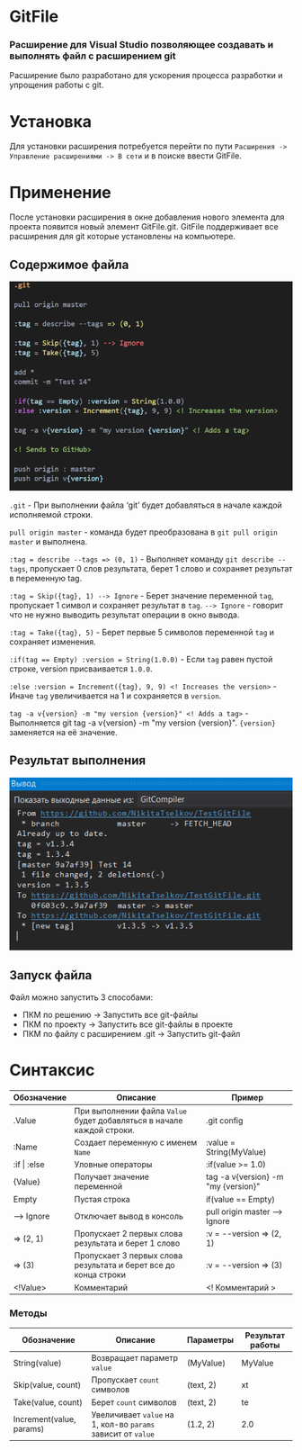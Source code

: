 # GitFile
### Расширение для Visual Studio позволяющее создавать и выполнять файл с расширением git
Расширение было разработано для ускорения процесса разработки и упрощения работы с git.

# Установка
Для установки расширения потребуется перейти по пути `Расширения -> Управление расширениями -> В сети` и в поиске ввести GitFile.

# Применение
После установки расширения в окне добавления нового элемента для проекта появится новый элемент GitFile.git.
GitFile поддерживает все расширения для git которые установлены на компьютере.

## Содержимое файла
![Пример](https://github.com/NikitaTselkov/GitFile/blob/master/GitImages/Code.PNG?raw=true)

`.git` - При выполнении файла ‘git’ будет добавляться в начале каждой исполняемой строки.

`pull origin master` - команда будет преобразована в `git pull origin master` и выполнена.

`:tag = describe --tags => (0, 1)` - Выполняет команду `git describe --tags`, пропускает 0 слов результата, берет 1 слово и сохраняет результат в переменную tag.

`:tag = Skip({tag}, 1) --> Ignore` - Берет значение переменной `tag`, пропускает 1 символ и сохраняет результат в `tag`. `--> Ignore` - говорит что не нужно выводить результат операции в окно вывода.

`:tag = Take({tag}, 5)` - Берет первые 5 символов переменной `tag` и сохраняет изменения.

`:if(tag == Empty) :version = String(1.0.0)` - Если `tag` равен пустой строке, version присваивается `1.0.0`.

`:else :version = Increment({tag}, 9, 9) <! Increases the version>` - Иначе `tag` увеличивается на 1 и сохраняется в `version`.

`tag -a v{version} -m "my version {version}" <! Adds a tag>` - Выполняется git tag -a v{version} -m "my version {version}". `{version}` заменяется на её значение. 

## Результат выполнения
![Пример](https://github.com/NikitaTselkov/GitFile/blob/master/GitImages/Output.PNG?raw=true)

## Запуск файла
Файл можно запустить 3 способами:
- ПКМ по решению -> Запустить  все git-файлы
- ПКМ по проекту -> Запустить  все git-файлы в проекте
- ПКМ по файлу с расширением .git -> Запустить git-файл

# Синтаксис
| Обозначение | Описание | Пример |
|----|----|----|
| .Value | При выполнении файла `Value` будет добавляться в начале каждой строки. | .git config |
| :Name | Создает переменную с именем `Name` | :value = String(MyValue) |
| :if &#124; :else | Уловные операторы | :if(value >= 1.0) |
| {Value} | Получает значение переменной | tag -a v{version} -m "my {version}" |
| Empty | Пустая строка | if(value == Empty) |
| --> Ignore | Отключает вывод в консоль | pull origin master --> Ignore |
| => (2, 1) | Пропускает 2 первых словa результата и берет 1 слово | :v = --version => (2, 1) |
| => (3) | Пропускает 3 первых словa результата и берет все до конца строки | :v = --version => (3) |
| <!Value> | Комментарий | <! Комментарий > |

### Методы

| Обозначение | Описание | Параметры | Результат работы |
|----|----|----|----|
| String(value) | Возвращает параметр `value` | (MyValue) | MyValue |
| Skip(value, count) | Пропускает `count` символов | (text, 2) | xt |
| Take(value, count) | Берет `count` символов | (text, 2) | te |
| Increment(value, params) | Увеличивает `value` на 1, кол-во `params` зависит от `value` | (1.2, 2) | 2.0 |

